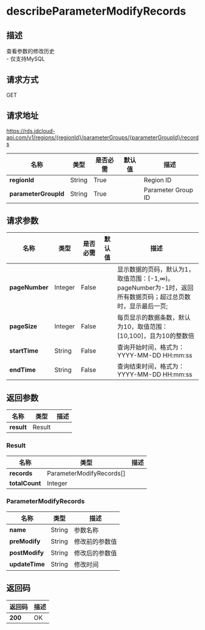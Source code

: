 # describeParameterModifyRecords


## 描述
查看参数的修改历史<br>- 仅支持MySQL

## 请求方式
GET

## 请求地址
https://rds.jdcloud-api.com/v1/regions/{regionId}/parameterGroups/{parameterGroupId}/records

|名称|类型|是否必需|默认值|描述|
|---|---|---|---|---|
|**regionId**|String|True| |Region ID|
|**parameterGroupId**|String|True| |Parameter Group ID|

## 请求参数
|名称|类型|是否必需|默认值|描述|
|---|---|---|---|---|
|**pageNumber**|Integer|False| |显示数据的页码，默认为1，取值范围：[-1,∞)。pageNumber为-1时，返回所有数据页码；超过总页数时，显示最后一页;|
|**pageSize**|Integer|False| |每页显示的数据条数，默认为10，取值范围：[10,100]，且为10的整数倍|
|**startTime**|String|False| |查询开始时间，格式为：YYYY-MM-DD HH:mm:ss|
|**endTime**|String|False| |查询结束时间，格式为：YYYY-MM-DD HH:mm:ss|


## 返回参数
|名称|类型|描述|
|---|---|---|
|**result**|Result| |

### Result
|名称|类型|描述|
|---|---|---|
|**records**|ParameterModifyRecords[]| |
|**totalCount**|Integer| |
### ParameterModifyRecords
|名称|类型|描述|
|---|---|---|
|**name**|String|参数名称|
|**preModify**|String|修改前的参数值|
|**postModify**|String|修改后的参数值|
|**updateTime**|String|修改时间|

## 返回码
|返回码|描述|
|---|---|
|**200**|OK|
